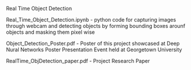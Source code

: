 Real Time Object Detection

Real_Time_Object_Detection.ipynb - python code for capturing images through webcam
and detecting objects by forming bounding boxes arounf objects and masking them
pixel wise

Object_Detection_Poster.pdf - Poster of this project showcased at Deep Nural Networks
Poster Presentation Event held at Georgetown University

RealTime_ObjDetection_paper.pdf - Project Research Paper